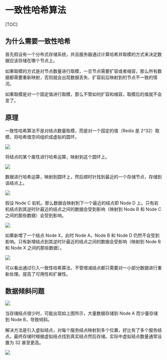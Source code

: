 # 一致性哈希算法

[TOC]

## 为什么需要一致性哈希

首先假设有一个分布式存储系统，并且服务器通过计算哈希并取模的方式来决定数据应该存储在哪个节点上。

如果取模的方式是对节点数量进行取模，一旦节点需要扩容或者缩容，那么所有数据都需要重新映射，否则就会出现数据丢失、扩容前后映射到的节点不一致的情况。

如果取模是对一个固定值进行取模，那么不管如何扩容和缩容，取模后的值就不会变了。

## 原理

一致性哈希算法不是对结点数量取模，而是对一个固定的值（Redis 是 2^32）取模，将哈希值空间组织成虚拟的圆环。

![](images/20190820161749720_30959.png)

将结点的某个属性进行哈希运算，映射到这个圆环上。

![](images/20190820161758618_1292.png)

数据进行哈希运算，映射到圆环上，然后顺时针找到最近的一个存储节点，存储到该结点上。

![](images/20190820161809450_8873.png)

假设 Node C 宕机，那么数据会映射到下一个最近的结点即 Node D 上。只有宕机结点到其逆时针最近的结点之间的数据会受到影响（映射到 Node B 和 Node C 之间的那些数据）会受到影响。

![](images/20190820161820824_9446.png)

如果新增了一个结点 Node X，此时 Node A，Node B 和 Node D 仍然不会受到影响。只有新增结点到其逆时针最近的结点之间的数据会受影响（映射到 Node B 和 Node X 之间的那些数据）。

![](images/20190820161829563_27169.png)

可以看出通过引入一致性哈希算法，不管增减结点都只需要对一小部分数据进行重新处理。提高了可用性和扩展性。

## 数据倾斜问题

![](images/20190820161836849_24337.png)

当存储结点很少时，可能出现如上图所示，大量数据存储到 Node A 而少量存储到 Node B，导致倾斜。

解决方法是引入虚拟结点，对每个服务结点映射到多个位置，好比有了多个服务结点。最终存储时根据虚拟结点找到真实结点然后存储。实际中虚拟结点数量通常设置为 32 甚至更高。

![](images/20190820161844057_30985.png)
